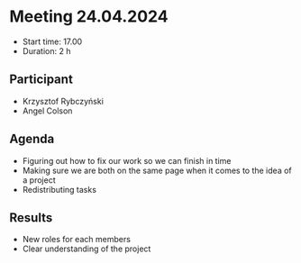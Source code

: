 # Meeting 24.04.2024
* Start time: 17.00
* Duration: 2 h 
## Participant
* Krzysztof Rybczyński
* Angel Colson

## Agenda
* Figuring out how to fix our work so we can finish in time
* Making sure we are both on the same page when it comes to the idea of a project
* Redistributing tasks

## Results
* New roles for each members
* Clear understanding of the project